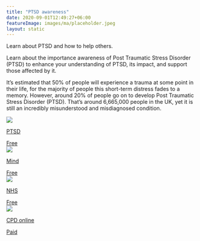 ```yaml
---
title: "PTSD awareness"
date: 2020-09-01T12:49:27+06:00
featureImage: images/ma/placeholder.jpeg
layout: static
---
```


Learn about PTSD and how to help others.

Learn about the importance awareness of Post Traumatic Stress Disorder (PTSD) to enhance your understanding of PTSD, its impact, and support those affected by it.

It’s estimated that 50% of people will experience a trauma at some point in their life, for the majority of people this short-term distress fades to a memory. However, around 20% of people go on to develop Post Traumatic Stress Disorder (PTSD). That’s around 6,665,000 people in the UK, yet it is still an incredibly misunderstood and misdiagnosed condition.

<a class="ma-link" href="https://www.ptsduk.org/"><div class="ma-card ma-card-Learning"><div class="ma-icon"><img src ="/images/Icon-check - learning - opacity.svg"/></div><div class="ma-name"><p>PTSD</p></div><div class="ma-paid-text"><span>Free </span></div></div></a><a class="ma-link" href="https://www.mind.org.uk/information-support/types-of-mental-health-problems/post-traumatic-stress-disorder-ptsd-and-complex-ptsd/about-ptsd/"><div class="ma-card ma-card-Learning"><div class="ma-icon"><img src ="/images/Icon-check - learning - opacity.svg"/></div><div class="ma-name"><p>Mind</p></div><div class="ma-paid-text"><span>Free </span></div></div></a><a class="ma-link" href="https://www.nhs.uk/mental-health/conditions/post-traumatic-stress-disorder-ptsd/overview/"><div class="ma-card ma-card-Learning"><div class="ma-icon"><img src ="/images/Icon-check - learning - opacity.svg"/></div><div class="ma-name"><p>NHS</p></div><div class="ma-paid-text"><span>Free</span></div></div></a><a class="ma-link" href="https://cpdonline.co.uk/course/ptsd-awareness/"><div class="ma-card ma-card-Learning"><div class="ma-icon"><img src ="/images/Icon-pound - learning - opacity.svg"/></div><div class="ma-name"><p>CPD online</p></div><div class="ma-paid-text"><span>Paid</span></div></div></a>  

<br/><br/>






